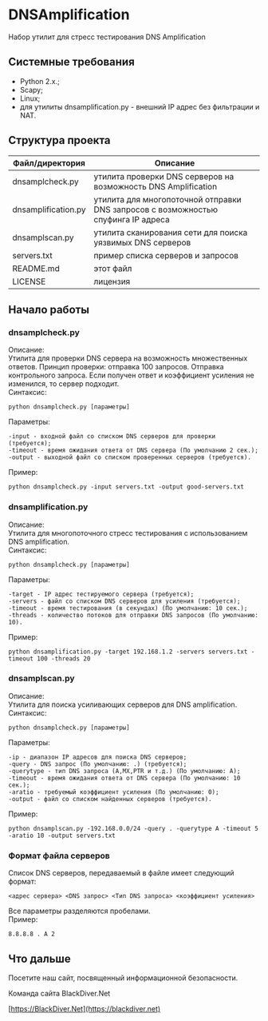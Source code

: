 # DNSAmplification
Набор утилит для стресс тестирования DNS Amplification
## Системные требования
* Python 2.x.;
* Scapy;
* Linux;
* для утилиты dnsamplification.py - внешний IP адрес без фильтрации и NAT.
## Структура проекта

| Файл/директория | Описание |
| ---------------| -------- |
|dnsamplcheck.py | утилита проверки DNS серверов на возможность DNS Amplification |
|dnsamplification.py | утилита для многопоточной отправки DNS запросов с возможностью спуфинга IP адреса|
|dnsamplscan.py | утилита сканирования сети для поиска уязвимых DNS серверов |
|servers.txt | пример списка серверов и запросов |
| README.md | этот файл |
| LICENSE | лицензия |

## Начало работы
### dnsamplcheck.py
Описание:  
Утилита для проверки DNS сервера на возможность множественных ответов. Принцип проверки: отправка 100 запросов. Отправка контрольного запроса. Если получен ответ и коэффициент усиления не изменился, то сервер подходит.  
Синтаксис:
```
python dnsamplcheck.py [параметры]
```
Параметры:
```
-input - входной файл со списком DNS серверов для проверки (требуется);  
-timeout - время ожидания ответа от DNS сервера (По умолчанию 2 сек.);  
-output - выходной файл со списком проверенных серверов (требуется).  
```
Пример:
```
python dnsamplcheck.py -input servers.txt -output good-servers.txt
```
### dnsamplification.py
Описание:  
Утилита для многопоточного стресс тестирования с использованием DNS amplification.  
Синтаксис:
```
python dnsamplcheck.py [параметры]
```
Параметры:
```
-target - IP адрес тестируемого сервера (требуется);
-servers - файл со списком DNS серверов для усиления (требуется);
-timeout - время тестирования (в секундах) (По умолчанию: 10 сек.);
-threads - количество потоков для отправки DNS запросов (По умолчанию: 10).
```
Пример:
```
python dnsamplification.py -target 192.168.1.2 -servers servers.txt -timeout 100 -threads 20
```
### dnsamplscan.py
Описание:  
Утилита для поиска усиливающих серверов для DNS amplification.  
Синтаксис:
```
python dnsamplcheck.py [параметры]
```
Параметры:
```
-ip - диапазон IP адресов для поиска DNS серверов;
-query - DNS запрос (По умолчанию: .) (требуется);
-querytype - тип DNS запроса (A,MX,PTR и т.д.) (По умолчанию: A);
-timeout - время ожидания ответа от DNS сервера (По умолчанию: 10 сек.);
-aratio - требуемый коэффициент усиления (По умолчанию: 0);
-output - файл со списком найденных серверов (требуется).
```
Пример:
```
python dnsamplscan.py -192.168.0.0/24 -query . -querytype A -timeout 5 -aratio 10 -output servers.txt
```
### Формат файла серверов
Список DNS серверов, передаваемый в файле имеет следующий формат:
```
<адрес сервера> <DNS запрос> <Тип DNS запроса> <коэффициент усиления>
```
Все параметры разделяются пробелами.  
Пример:
```
8.8.8.8 . A 2
```
## Что дальше

Посетите наш сайт, посвященный информационной безопасности.

Команда сайта BlackDiver.Net

[https://BlackDiver.Net](https://blackdiver.net)
